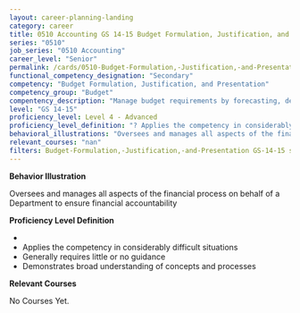 ```yaml
---
layout: career-planning-landing
category: career
title: 0510 Accounting GS 14-15 Budget Formulation, Justification, and Presentation
series: "0510"
job_series: "0510 Accounting"
career_level: "Senior"
permalink: /cards/0510-Budget-Formulation,-Justification,-and-Presentation-Level-4---Advanced/
functional_competency_designation: "Secondary"
competency: "Budget Formulation, Justification, and Presentation"
competency_group: "Budget"
compentency_description: "Manage budget requirements by forecasting, developing and justifying budgets in compliance with statutory/regulatory guidance. "
level: "GS 14-15"
proficiency_level: Level 4 - Advanced
proficiency_level_definition: "? Applies the competency in considerably difficult situations ? Generally requires little or no guidance ? Demonstrates broad understanding of concepts and processes"
behavioral_illustrations: "Oversees and manages all aspects of the financial process on behalf of a Department to ensure financial accountability"
relevant_courses: "nan"
filters: Budget-Formulation,-Justification,-and-Presentation GS-14-15 series-0510
---
```


<div id="cfo-card-content-behavioral-illustrations" class="cfo-inner-card-content">
<p><b>Behavior Illustration</b></p>
<p>Oversees and manages all aspects of the financial process on behalf of a Department to ensure financial accountability</p>
</div>

<div id="cfo-card-content-proficiency-level-definition" class="cfo-inner-card-content">

<p><b>Proficiency Level Definition</b></p>
<ul><li></li>
<li>Applies the competency in considerably difficult situations</li>
<li>Generally requires little or no guidance</li>
<li>Demonstrates broad understanding of concepts and processes</li>
</ul></div>

<div id="cfo-card-content-relevant-courses" class="cfo-inner-card-content">
<p><b>Relevant Courses</b></p>
<div class="cfo-courses-outer">
<div class="cfo-courses-inner">No Courses Yet.</div>
</div>
</div>
